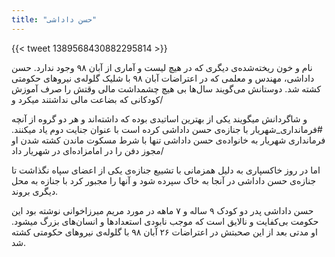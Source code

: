 ```yaml
---
title: "حسن داداشی"
---
```


{{< tweet 1389568430882295814 >}}

نام و خون ریخته‌شده‌ی دیگری که در هیچ لیست و آماری از آبان ۹۸ وجود ندارد. حسن داداشی، مهندس و معلمی که در اعتراضات آبان ۹۸ با شلیک گلوله‌‌ی نیروهای حکومتی کشته شد. 
دوستانش می‌گویند سال‌ها بی هیچ چشمداشت مالی وقتش را صرف آموزش کودکانی که بضاعت مالی نداشتند میکرد و/

و شاگردانش میگویند یکی از بهترین اساتیدی بوده که داشته‌اند و هر دو گروه از آنچه #فرمانداری_شهریار با جنازه‌ی حسن داداشی کرده است با عنوان جنایت دوم یاد میکنند.
فرمانداری شهریار به خانواده‌ی حسن داداشی تنها با شرط مسکوت ماندن کشته شدن او مجوز دفن را در امامزاده‌ای در شهریار داد/

اما در روز خاکسپاری به دلیل همزمانی با  تشییع جنازه‌ی یکی از اعضای سپاه نگذاشت تا جنازه‌ی حسن داداشی در آنجا به خاک سپرده شود و آنها را مجبور کرد با جنازه به محل دیگری بروند.

حسن داداشی پدر دو کودک ۹ ساله و ۷ ماهه در مورد مریم میرزاخوانی نوشته بود این حکومت بی‌کفایت و نالایق است که موجب نابودی استعدادها و انسان‌های بزرگ میشود.
او مدتی بعد از این صحبتش در اعتراضات ۲۶ آبان ۹۸ با گلوله‌ی نیروهای حکومتی کشته شد.
